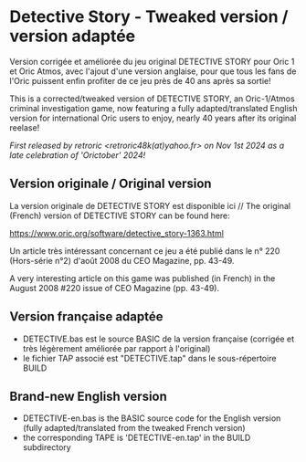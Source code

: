# Detective Story - Tweaked version / version adaptée
Version corrigée et améliorée du jeu original DETECTIVE STORY pour Oric 1 et Oric Atmos, avec l'ajout d'une version anglaise, pour que tous les fans de l'Oric puissent enfin profiter de ce jeu près de 40 ans après sa sortie!

This is a corrected/tweaked version of DETECTIVE STORY, an Oric-1/Atmos criminal investigation game, now featuring a fully adapted/translated English version for international Oric users to enjoy, nearly 40 years after its original reelase!

_First released by retroric <retroric48k(at)yahoo.fr> on Nov 1st 2024 as a late celebration of 'Orictober' 2024!_

## Version originale / Original version

La version originale de DETECTIVE STORY est disponible ici // The original (French) version of DETECTIVE STORY can be found here:

https://www.oric.org/software/detective_story-1363.html

Un article très intéressant concernant ce jeu a été publié dans le n° 220 (Hors-série n°2) d'août 2008 du CEO Magazine, pp. 43-49.

A very interesting article on this game was published (in French) in the August 2008 #220 issue of CEO Magazine (pp. 43-49).

## Version française adaptée
- DETECTIVE.bas est le source BASIC de la version française (corrigée et très légèrement améliorée par rapport à l'original) 
- le fichier TAP associé est "DETECTIVE.tap" dans le sous-répertoire BUILD

## Brand-new English version
- DETECTIVE-en.bas is the BASIC source code for the English version (fully adapted/translated from the tweaked French version)
- the corresponding TAPE is 'DETECTIVE-en.tap' in the BUILD subdirectory
